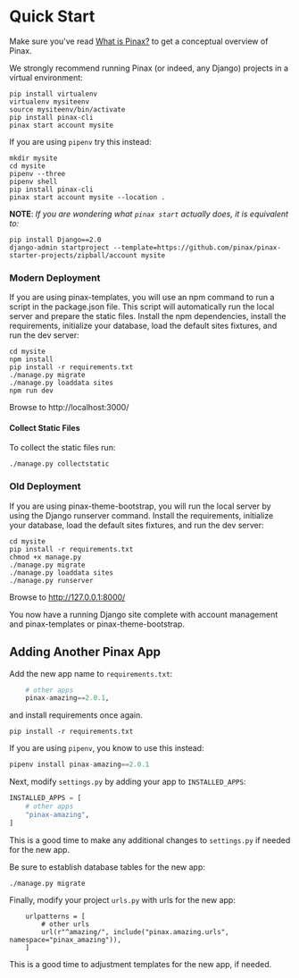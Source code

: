 # Quick Start

Make sure you've read [What is Pinax?](what_is_pinax.md) to get a conceptual overview of Pinax.

We strongly recommend running Pinax (or indeed, any Django) projects in a virtual environment:

```shell
pip install virtualenv
virtualenv mysiteenv
source mysiteenv/bin/activate
pip install pinax-cli
pinax start account mysite
```

If you are using `pipenv` try this instead:

```shell
mkdir mysite
cd mysite
pipenv --three
pipenv shell
pip install pinax-cli
pinax start account mysite --location .
```

**NOTE**: _If you are wondering what `pinax start` actually does, it is equivalent to:_

```shell
pip install Django==2.0
django-admin startproject --template=https://github.com/pinax/pinax-starter-projects/zipball/account mysite
```

### Modern Deployment

If you are using pinax-templates, you will use an npm command to run a script in the package.json file. This script will automatically run the local server and prepare the static files. Install the npm dependencies, install the requirements, initialize your database, load the default sites fixtures, and run the dev server:

```shell
cd mysite
npm install
pip install -r requirements.txt
./manage.py migrate
./manage.py loaddata sites
npm run dev
```

Browse to http://localhost:3000/

#### Collect Static Files

To collect the static files run:

```shell
./manage.py collectstatic
```

### Old Deployment

If you are using pinax-theme-bootstrap, you will run the local server by using the Django runserver command. Install the requirements, initialize your database, load the default sites fixtures, and run the dev server:

```shell
cd mysite
pip install -r requirements.txt
chmod +x manage.py
./manage.py migrate
./manage.py loaddata sites
./manage.py runserver
```

Browse to http://127.0.0.1:8000/

You now have a running Django site complete with account management and pinax-templates or pinax-theme-bootstrap.


## Adding Another Pinax App

Add the new app name to `requirements.txt`:

```python
    # other apps
    pinax-amazing==2.0.1,
```

and install requirements once again.

```shell
pip install -r requirements.txt
```

If you are using `pipenv`, you know to use this instead:

```python
pipenv install pinax-amazing==2.0.1
```

Next, modify `settings.py` by adding your app to `INSTALLED_APPS`:

```python
INSTALLED_APPS = [
    # other apps
    "pinax-amazing",
]
```

This is a good time to make any additional changes to `settings.py` if needed for the new app.

Be sure to establish database tables for the new app:

```shell
./manage.py migrate
```

Finally, modify your project `urls.py` with urls for the new app:

```
    urlpatterns = [
        # other urls
        url(r"^amazing/", include("pinax.amazing.urls", namespace="pinax_amazing")),
    ]
```

This is a good time to adjustment templates for the new app, if needed.
